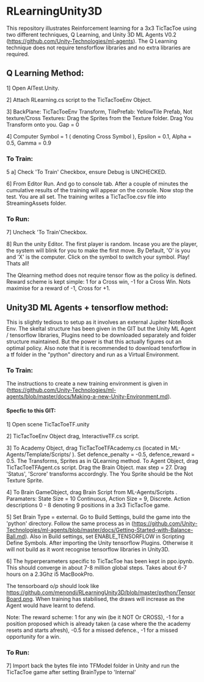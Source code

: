 # RLearningUnity3D

This repository illustrates Reinforcement learning for a 3x3 TicTacToe using two different techniques, Q Learning, and  Unity 3D ML Agents V0.2 (https://github.com/Unity-Technologies/ml-agents). The Q Learning technique does not require tensforflow libraries and no extra libraries are required.

## Q Learning Method:
1] Open AITest.Unity. 

2] Attach RLearning.cs script to the TicTacToeEnv Object. 

3] BackPlane: TicTacToeEnv Transform, TilePrefab: YellowTile Prefab, Not texture/Cross Textures: Drag the Sprites from the Texture folder. Drag You Transform onto you. Gap = 0 

4] Computer Symbol = 1 ( denoting Cross Symbol ), Epsilon = 0.1, Alpha = 0.5, Gamma = 0.9

### To Train:
5 a] Check 'To Train' Checkbox, ensure Debug is UNCHECKED.

6] From Editor Run. And go to console tab. After a couple of minutes the cumulative results of the training will appear on the console. Now stop the test. You are all set. The training writes a TicTacToe.csv file into StreamingAssets folder.


### To Run:
7] Uncheck 'To Train'Checkbox.

8] Run the unity Editor. The first player is random. Incase you are the player, the system will blink for you to make the first move. By Default, 'O' is you and 'X' is the computer. Click on the symbol to switch your symbol. Play! Thats all!


The Qlearning method does not require tensor flow as the policy is defined.
Reward scheme is kept simple: 1 for a Cross win, -1 for a Cross Win. Nots maximise for a reward of -1, Cross for +1.

## Unity3D ML Agents + tensorflow method:
This is slightly tedious to setup as it involves an external Jupiter NoteBook Env. The skeltal structure has been given in the GIT but the Unity ML Agent / tensorflow libraries, Plugins need to be downloaded separately and folder structure maintained. But the power is that this actually figures out an optimal policy. Also note that it is recommended to download tensforflow in a tf folder in the "python" directory  and run as a Virtual Environment. 

### To Train:
The instructions to create a new training environment is given in (https://github.com/Unity-Technologies/ml-agents/blob/master/docs/Making-a-new-Unity-Environment.md). 

#### Specfic to this GIT:

1] Open scene TicTacToeTF.unity

2] TicTacToeEnv Object drag, InteractiveTF.cs script.

3] To Academy Object, drag TicTacToeTFAcademy.cs (located in ML-Agents/Template/Scripts/ ). Set defence_penalty = -0.5, defence_reward = 0.5. The Transforms, Sprites as in QLearning method. To Agent Object, drag TicTacToeTFAgent.cs script. Drag the Brain Object. max step = 27. Drag 'Status', 'Scrore' transforms accordngly. The You Sprite should be the Not Texture Sprite.

4] To Brain GameObject, drag Brain Script from ML-Agents/Scripts . Paramaters: State Size = 10 Continuous, Action Size = 9, Discrete. Action descriptions 0 - 8 denoting 9 positions in a 3x3 TicTacToe game.

5] Set Brain Type = external. Go to Build Settings, build the game into the 'python' directory. Follow the same process as in (https://github.com/Unity-Technologies/ml-agents/blob/master/docs/Getting-Started-with-Balance-Ball.md). Also in Build settings, set ENABLE_TENSORFLOW in Scripting Define Symbols. After importing the Unity tensorflow Plugins. Otherwise it will not build as it wont recognise tensorflow libraries in Unity3D.

6] The hyperperameters specific to TicTacToe has been kept in ppo.ipynb. This should converge in about 7-8 million global steps. Takes about 6-7 hours on a 2.3Ghz i5 MacBookPro. 

The tensorboard o/p should look like https://github.com/menondj/RLearningUnity3D/blob/master/python/TensorBoard.png. When training has stabilised, the draws will increase as the Agent would have learnt to defend.

Note: The reward scheme: 1 for any win (be it NOT Or CROSS), -1 for a position proposed which is already taken (a case where the the academy resets and starts afresh), -0.5 for a missed defence., -1 for a missed opportunity for a win.


### To Run:
7] Import back the bytes file into TFModel folder in Unity and run the TicTacToe game after setting BrainType to 'Internal'











